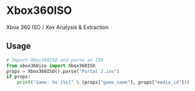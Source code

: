 Xbox360ISO
==========

Xbox 360 ISO / Xex Analysis &amp; Extraction

Usage
------------

```python
# Import Xbox360ISO and parse an ISO
from xbox360iso import Xbox360ISO
props = Xbox360ISO().parse("Portal 2.iso")
if props:
	print("Game: %s [%s]" % (props["game_name"], props["media_id"]))
